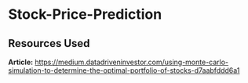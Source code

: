 # Stock-Price-Prediction
## Resources Used
**Article:** https://medium.datadriveninvestor.com/using-monte-carlo-simulation-to-determine-the-optimal-portfolio-of-stocks-d7aabfddd6a1

